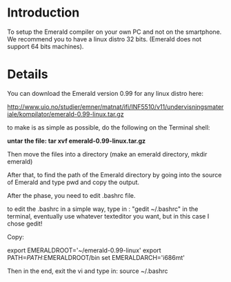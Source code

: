 # Introduction #

To setup the Emerald compiler on your own PC and not on the smartphone.
We recommend you to have a linux distro 32 bits. (Emerald does not support 64 bits machines).




# Details #

You can download the Emerald version 0.99 for any linux distro here:

http://www.uio.no/studier/emner/matnat/ifi/INF5510/v11/undervisningsmateriale/kompilator/emerald-0.99-linux.tar.gz

to make is as simple as possible, do the following on the Terminal shell:


**untar the file:
tar xvf emerald-0.99-linux.tar.gz**


Then move the files into a directory (make an emerald directory, mkdir emerald)

After that, to find the path of the Emerald directory by going into the source of Emerald and type pwd and copy the output.

After the phase, you need to edit .bashrc file.

to edit the .bashrc in a simple way, type in : "gedit ~/.bashrc" in the terminal, eventually use whatever texteditor you want, but in this case I chose gedit!


Copy:

export EMERALDROOT='~/emerald-0.99-linux'
export PATH=$PATH:$EMERALDROOT/bin
set EMERALDARCH='i686mt'


Then in the end, exit the vi and type in: source ~/.bashrc